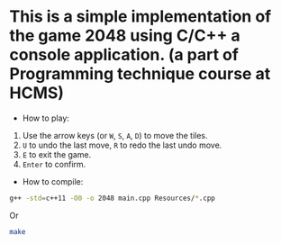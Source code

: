 # This is a simple implementation of the game 2048 using C/C++ a console application. (a part of Programming technique course at HCMS)

- How to play:
1. Use the arrow keys (or `W`, `S`, `A`, `D`) to move the tiles.
2. `U` to undo the last move, `R` to redo the last undo move.
3. `E` to exit the game.
4. `Enter` to confirm. 

- How to compile:
```bash
g++ -std=c++11 -O0 -o 2048 main.cpp Resources/*.cpp
```

Or
```bash
make
```

